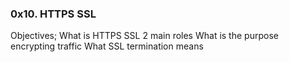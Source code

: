 ### 0x10. HTTPS SSL

Objectives;
What is HTTPS SSL 2 main roles
What is the purpose encrypting traffic
What SSL termination means
